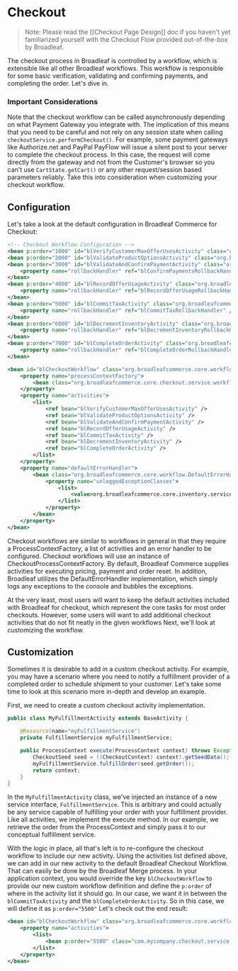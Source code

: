 # Checkout

> Note: Please read the [[Checkout Page Design]] doc if you haven't yet familiarized yourself with the Checkout Flow provided out-of-the-box by Broadleaf.

The checkout process in Broadleaf is controlled by a workflow, which is extensible like all other Broadleaf workflows. This workflow is responsible for some basic verification, validating and confirming payments, and completing the order. Let's dive in.

### Important Considerations

Note that the checkout workflow can be called asynchronously depending on what Payment Gateway you integrate with. The implication of this means that you need to be careful and not rely on any session state when calling `checkoutService.performCheckout()`. For example, some payment gateways like Authorize.net and PayPal PayFlow will issue a silent post to your server to complete the checkout process. In this case, the request will come directly from the gateway and not from the Customer's browser so you can't use `CartState.getCart()` or any other request/session based parameters reliably. Take this into consideration when customizing your checkout workflow.

## <a name="wiki-config"></a>Configuration

Let's take a look at the default configuration in Broadleaf Commerce for Checkout:

```xml
<!-- Checkout Workflow Configuration -->
<bean p:order="1000" id="blVerifyCustomerMaxOfferUsesActivity" class="org.broadleafcommerce.core.offer.service.workflow.VerifyCustomerMaxOfferUsesActivity"/>
<bean p:order="2000" id="blValidateProductOptionsActivity" class="org.broadleafcommerce.core.checkout.service.workflow.ValidateProductOptionsActivity"/>
<bean p:order="3000" id="blValidateAndConfirmPaymentActivity" class="org.broadleafcommerce.core.checkout.service.workflow.ValidateAndConfirmPaymentActivity">
    <property name="rollbackHandler" ref="blConfirmPaymentsRollbackHandler" />
</bean>
<bean p:order="4000" id="blRecordOfferUsageActivity" class="org.broadleafcommerce.core.offer.service.workflow.RecordOfferUsageActivity">
    <property name="rollbackHandler" ref="blRecordOfferUsageRollbackHandler" />
</bean>
<bean p:order="5000" id="blCommitTaxActivity" class="org.broadleafcommerce.core.checkout.service.workflow.CommitTaxActivity">
    <property name="rollbackHandler" ref="blCommitTaxRollbackHandler" />
</bean>
<bean p:order="6000" id="blDecrementInventoryActivity" class="org.broadleafcommerce.core.checkout.service.workflow.DecrementInventoryActivity">
    <property name="rollbackHandler" ref="blDecrementInventoryRollbackHandler" />
</bean>
<bean p:order="7000" id="blCompleteOrderActivity" class="org.broadleafcommerce.core.checkout.service.workflow.CompleteOrderActivity">
    <property name="rollbackHandler" ref="blCompleteOrderRollbackHandler" />
</bean>

<bean id="blCheckoutWorkflow" class="org.broadleafcommerce.core.workflow.SequenceProcessor">
    <property name="processContextFactory">
        <bean class="org.broadleafcommerce.core.checkout.service.workflow.CheckoutProcessContextFactory"/>
    </property>
    <property name="activities">
        <list>
            <ref bean="blVerifyCustomerMaxOfferUsesActivity" />
            <ref bean="blValidateProductOptionsActivity" />
            <ref bean="blValidateAndConfirmPaymentActivity" />
            <ref bean="blRecordOfferUsageActivity" />
            <ref bean="blCommitTaxActivity" />
            <ref bean="blDecrementInventoryActivity" />
            <ref bean="blCompleteOrderActivity" />
        </list>
    </property>
    <property name="defaultErrorHandler">
        <bean class="org.broadleafcommerce.core.workflow.DefaultErrorHandler">
            <property name="unloggedExceptionClasses">
                <list>
                    <value>org.broadleafcommerce.core.inventory.service.InventoryUnavailableException</value>
                </list>
            </property>
        </bean>
    </property>
</bean>
```

Checkout workflows are similar to workflows in general in that they require a ProcessContextFactory, a list of activities and an error handler to be configured. Checkout workflows will use an instance of CheckoutProcessContextFactory. By default, Broadleaf Commerce supplies activities for executing pricing, payment and order reset. In addition, Broadleaf utilizes the DefaultErrorHandler implementation, which simply logs any exceptions to the console and bubbles the exceptions.


At the very least, most users will want to keep the default activities included with Broadleaf for checkout, which represent the core tasks for most order checkouts. However, some users will want to add additional checkout activities that do not fit neatly in the given workflows Next, we'll look at customizing the workflow. 

## <a name="wiki-customization"></a>Customization

Sometimes it is desirable to add in a custom checkout activity. For example, you may have a scenario where you need to notify a fulfillment provider of a completed order to schedule shipment to your customer. Let's take some time to look at this scenario more in-depth and develop an example.

First, we need to create a custom checkout activity implementation.

```java
public class MyFulfillmentActivity extends BaseActivity {

    @Resource(name="myFulfillmentService")
    private FulfillmentService myFulfillmentService;

    public ProcessContext execute(ProcessContext context) throws Exception {
        CheckoutSeed seed = ((CheckoutContext) context).getSeedData();
        myFulfillmentService.fulfillOrder(seed.getOrder());
        return context;
    }
}
```

In the `MyFulfillmentActivity` class, we've injected an instance of a new service interface, `FulfillmentService`. This is arbitrary and could actually be any service capable of fulfilling your order with your fulfillment provider. Like all activities, we implement the execute method. In our example, we retrieve the order from the ProcessContext and simply pass it to our conceptual fulfillment service.

With the logic in place, all that's left is to re-configure the checkout workflow to include our new activity. Using the activities list defined above, we can add in our new activity to the default Broadleaf Checkout Workflow. That can easily be done by the Broadleaf Merge process. In your application context, you would override the key `blCheckoutWorkflow` to provide our new custom workflow definition and define the `p:order` of where in the activity list it should go. In our case, we want it in between the `blCommitTaxActivity` and the `blCompleteOrderActivity`. So in this case, we will define it as `p:order="5500"`  Let's check out the end result:


```xml
<bean id="blCheckoutWorkflow" class="org.broadleafcommerce.core.workflow.SequenceProcessor">
    <property name="activities">
        <list>
            <bean p:order="5500" class="com.mycompany.checkout.service.workflow.MyFulfillmentActivity"/>
        </list>
    </property>
</bean>
```
